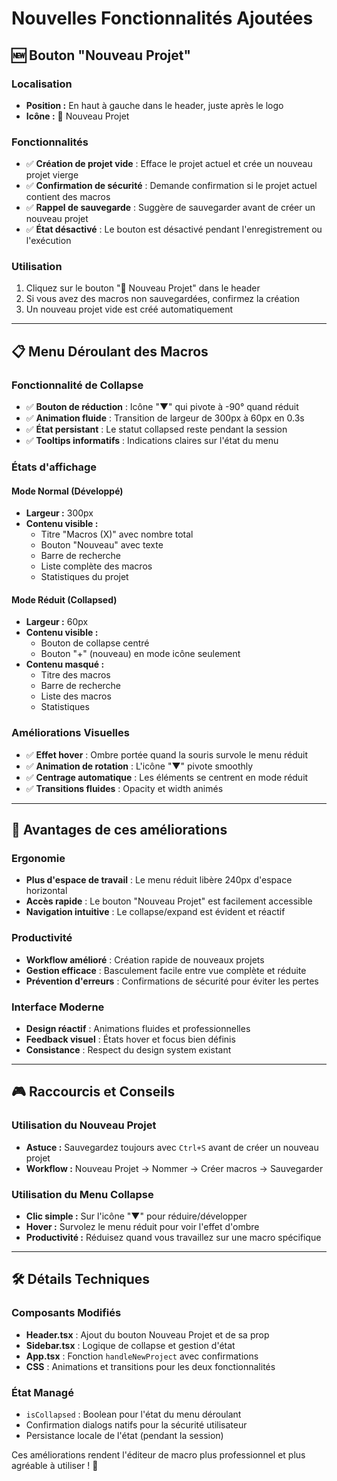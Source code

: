 # Nouvelles Fonctionnalités Ajoutées

## 🆕 Bouton "Nouveau Projet"

### Localisation
- **Position :** En haut à gauche dans le header, juste après le logo
- **Icône :** 📁 Nouveau Projet

### Fonctionnalités
- ✅ **Création de projet vide** : Efface le projet actuel et crée un nouveau projet vierge
- ✅ **Confirmation de sécurité** : Demande confirmation si le projet actuel contient des macros
- ✅ **Rappel de sauvegarde** : Suggère de sauvegarder avant de créer un nouveau projet
- ✅ **État désactivé** : Le bouton est désactivé pendant l'enregistrement ou l'exécution

### Utilisation
1. Cliquez sur le bouton "📁 Nouveau Projet" dans le header
2. Si vous avez des macros non sauvegardées, confirmez la création
3. Un nouveau projet vide est créé automatiquement

---

## 📋 Menu Déroulant des Macros

### Fonctionnalité de Collapse
- ✅ **Bouton de réduction** : Icône "▼" qui pivote à -90° quand réduit
- ✅ **Animation fluide** : Transition de largeur de 300px à 60px en 0.3s
- ✅ **État persistant** : Le statut collapsed reste pendant la session
- ✅ **Tooltips informatifs** : Indications claires sur l'état du menu

### États d'affichage

#### Mode Normal (Développé)
- **Largeur :** 300px
- **Contenu visible :**
  - Titre "Macros (X)" avec nombre total
  - Bouton "Nouveau" avec texte
  - Barre de recherche
  - Liste complète des macros
  - Statistiques du projet

#### Mode Réduit (Collapsed) 
- **Largeur :** 60px
- **Contenu visible :**
  - Bouton de collapse centré
  - Bouton "+" (nouveau) en mode icône seulement
- **Contenu masqué :**
  - Titre des macros
  - Barre de recherche
  - Liste des macros
  - Statistiques

### Améliorations Visuelles
- ✅ **Effet hover** : Ombre portée quand la souris survole le menu réduit
- ✅ **Animation de rotation** : L'icône "▼" pivote smoothly
- ✅ **Centrage automatique** : Les éléments se centrent en mode réduit
- ✅ **Transitions fluides** : Opacity et width animés

---

## 🎯 Avantages de ces améliorations

### Ergonomie
- **Plus d'espace de travail** : Le menu réduit libère 240px d'espace horizontal
- **Accès rapide** : Le bouton "Nouveau Projet" est facilement accessible
- **Navigation intuitive** : Le collapse/expand est évident et réactif

### Productivité
- **Workflow amélioré** : Création rapide de nouveaux projets
- **Gestion efficace** : Basculement facile entre vue complète et réduite
- **Prévention d'erreurs** : Confirmations de sécurité pour éviter les pertes

### Interface Moderne
- **Design réactif** : Animations fluides et professionnelles
- **Feedback visuel** : États hover et focus bien définis
- **Consistance** : Respect du design system existant

---

## 🎮 Raccourcis et Conseils

### Utilisation du Nouveau Projet
- **Astuce :** Sauvegardez toujours avec `Ctrl+S` avant de créer un nouveau projet
- **Workflow :** Nouveau Projet → Nommer → Créer macros → Sauvegarder

### Utilisation du Menu Collapse
- **Clic simple :** Sur l'icône "▼" pour réduire/développer
- **Hover :** Survolez le menu réduit pour voir l'effet d'ombre
- **Productivité :** Réduisez quand vous travaillez sur une macro spécifique

---

## 🛠️ Détails Techniques

### Composants Modifiés
- **Header.tsx** : Ajout du bouton Nouveau Projet et de sa prop
- **Sidebar.tsx** : Logique de collapse et gestion d'état
- **App.tsx** : Fonction `handleNewProject` avec confirmations
- **CSS** : Animations et transitions pour les deux fonctionnalités

### État Managé
- `isCollapsed` : Boolean pour l'état du menu déroulant
- Confirmation dialogs natifs pour la sécurité utilisateur
- Persistance locale de l'état (pendant la session)

Ces améliorations rendent l'éditeur de macro plus professionnel et plus agréable à utiliser ! 🚀
